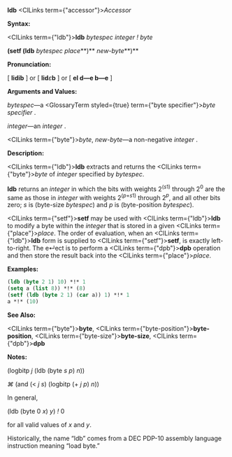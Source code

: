 **ldb** <ClLinks  term={"accessor"}><i>Accessor</i></ClLinks> 



**Syntax:** 



<ClLinks  term={"ldb"}><b>ldb</b></ClLinks> *bytespec integer ! byte* 



**(setf (ldb** *bytespec place***)** *new-byte***)** 



**Pronunciation:** 



[ **lidib** ] or [ **lid***ε***b** ] or [ **el d—e b—e** ] 



**Arguments and Values:** 



*bytespec*—a <GlossaryTerm styled={true} term={"byte specifier"}><i>byte specifier</i></GlossaryTerm> . 



*integer*—an *integer* . 



<ClLinks  term={"byte"}><i>byte</i></ClLinks>, *new-byte*—a non-negative *integer* . 



**Description:** 



<ClLinks  term={"ldb"}><b>ldb</b></ClLinks> extracts and returns the <ClLinks  term={"byte"}><i>byte</i></ClLinks> of *integer* specified by *bytespec*. 



<b>ldb</b> returns an <i>integer</i> in which the bits with weights 2<sup>(<i>s</i>1)</sup> through 2<sup>0</sup> are the same as those in <i>integer</i> with weights 2<sup>(<i>p</i>+<i>s</i>1)</sup> through 2<i><sup>p</sup></i>, and all other bits zero; <i>s</i> is (byte-size <i>bytespec</i>) and <i>p</i> is (byte-position <i>bytespec</i>). 



<ClLinks  term={"setf"}><b>setf</b></ClLinks> may be used with <ClLinks  term={"ldb"}><b>ldb</b></ClLinks> to modify a byte within the *integer* that is stored in a given <ClLinks  term={"place"}><i>place</i></ClLinks>. The order of evaluation, when an <ClLinks  term={"ldb"}><b>ldb</b></ClLinks> form is supplied to <ClLinks  term={"setf"}><b>setf</b></ClLinks>, is exactly left-to-right. The e↵ect is to perform a <ClLinks  term={"dpb"}><b>dpb</b></ClLinks> operation and then store the result back into the <ClLinks  term={"place"}><i>place</i></ClLinks>. 



**Examples:**
```lisp
(ldb (byte 2 1) 10) *!* 1 
(setq a (list 8)) *!* (8) 
(setf (ldb (byte 2 1) (car a)) 1) *!* 1 
a *!* (10) 
```
**See Also:** 



<ClLinks  term={"byte"}><b>byte</b></ClLinks>, <ClLinks  term={"byte-position"}><b>byte-position</b></ClLinks>, <ClLinks  term={"byte-size"}><b>byte-size</b></ClLinks>, <ClLinks  term={"dpb"}><b>dpb</b></ClLinks> 







 



 



**Notes:** 



(logbitp *j* (ldb (byte *s p*) *n*)) 



*⌘* (and (&lt; *j s*) (logbitp (+ *j p*) *n*)) 



In general, 



(ldb (byte 0 *x*) *y*) *!* 0 



for all valid values of *x* and *y*. 



Historically, the name “ldb” comes from a DEC PDP-10 assembly language instruction meaning “load byte.” 



